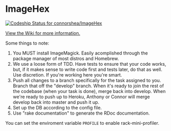 ImageHex
========

[![Codeship Status for connorshea/ImageHex](https://codeship.com/projects/3deaa030-bd7d-0132-9ea7-7a0ba2699df2/status?branch=develop)](https://codeship.com/projects/72579)

[View the Wiki for more information.](https://github.com/connorshea/ImageHex/wiki)

Some things to note:

1. You MUST install ImageMagick. Easily acomplished through the package manager
   of most distros and Homebrew.
2. We use a loose form of TDD. Have tests to ensure that your code works, but,
   if it makes sense to write code first and tests later, do that as well. Use
   discretion. If you're working here you're smart.
3. Push all changes to a branch specifically for the task assigned to you.
   Branch that off the "develop" branch. When it's ready to join the rest of
   the codebase (when your task is done), merge back into develop. 
   When we're ready to push up to Heroku, Anthony or Connor will merge 
   develop back into master and push it up.
4. Set up the DB according to the config file.
5. Use "rake documentation" to generate the RDoc documentation.

You can set the enviroment variable `PROFILE` to enable rack-mini-profiler.
